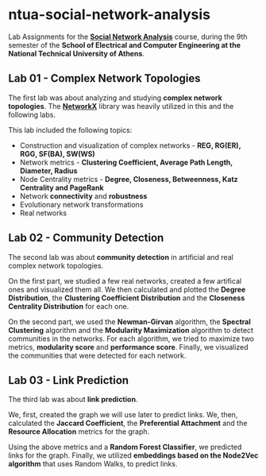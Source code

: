 # ntua-social-network-analysis

Lab Assignments for the [**Social Network Analysis**](https://www.ece.ntua.gr/en/undergraduate/courses/3379) course, during the 9th semester of the **School of Electrical and Computer Engineering at the National Technical University of Athens**.

## Lab 01 - Complex Network Topologies

The first lab was about analyzing and studying **complex network topologies**. The [**NetworkX**](https://networkx.org/) library was heavily utilized in this and the following labs. 

This lab included the following topics:
- Construction and visualization of complex networks - **REG, RG(ER), RGG, SF(BA), SW(WS)**
- Network metrics - **Clustering Coefficient, Average Path Length, Diameter, Radius**
- Node Centrality metrics - **Degree, Closeness, Betweenness, Katz Centrality and PageRank** 
- Network **connectivity** and **robustness**
- Evolutionary network transformations
- Real networks

## Lab 02 - Community Detection

The second lab was about **community detection** in artificial and real complex network topologies. 

On the first part, we studied a few real networks, created a few artifical ones and visualized them all. We then calculated and plotted the **Degree Distribution**, the **Clustering Coefficient Distribution** and the **Closeness Centrality Distribution** for each one.

On the second part, we used the **Newman-Girvan** algorithm, the **Spectral Clustering** algorithm and the **Modularity Maximization** algorithm to detect communities in the networks. For each algorithm, we tried to maximize two metrics, **modularity score** and **performance score**. Finally, we visualized the communities that were detected for each network.

## Lab 03 - Link Prediction

The third lab was about **link prediction**.

We, first, created the graph we will use later to predict links. We, then, calculated the **Jaccard Coefficient**, the **Preferential Attachment** and the **Resource Allocation** metrics for the graph.

Using the above metrics and a **Random Forest Classifier**, we predicted links for the graph. Finally, we utilized **embeddings based on the Node2Vec algorithm** that uses Random Walks, to predict links.
